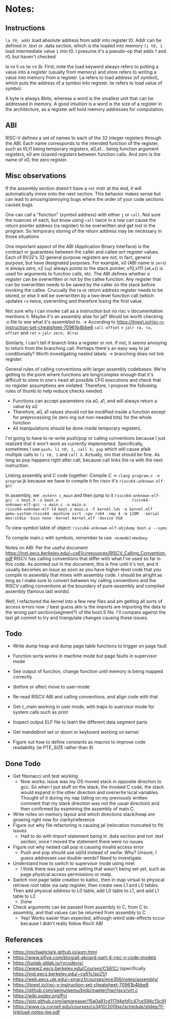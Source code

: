 # Notes:

## Instructions
`la t0, addr` load absolute address from addr into register t0. Addr can be defined in .text or .data section, which is the loaded into memory
`li t0, 1` load intermediate value `1` into t0. I presume it's a pseudo-op that adds 1 and r0, but haven't checked

la vs li vs lw vs lb: First, note the load keyword always refers to putting a value into a register (usually from memory) and store refers to 
writing a value into memory from a register. La refers to load address (of symbol), which puts the address of a symbol into register. lw refers to
load value of symbol.

A byte is always 8bits, whereas a word is the smallest unit that can be addressed in memory. A good intuition is a word is the size of a register
in the architecture, as a register will hold memory addresses for computation. 

## ABI
RISC-V defines a set of names to each of the 32 integer registers through the ABI. Each name corresponds to the intended function of the
register, such as t0,t1 being temporary registers, a0,a1... being function argument registers, s0 are (s)aved registers between function calls.
And zero is the name of x0, the zero register. 

## Misc observations
If the assembly section doesn't have a `ret` instr at the end, it will automatically move onto the next section. This behavior makes sense
but can lead to amusing/annoying bugs where the order of your code sections causes bugs.

One can call a "function" (symbol address) with either `j` or `call`. Not sure the nuances of each, but know using `call` twice in a row can
cause the return pointer address (ra register) to be overwritten and get lost in the program. So temporary storing of the return address
may be necessary in those situations

One important aspect of the ABI (Application Binary Interface) is the contract or guarantees between the caller and callee wrt register values. Each of RV32's
32 general purpose registers are not, in fact, general purpose, but have designated purposes. For example, x0 (ABI name is `zero`) is always zero, x2 (`sp`) 
always points to the stack pointer, x10,x111 (`a0`,`a1`) is used for arguments to function calls, etc. The ABI defines whether a register can be overwritten or not
by the callee function. Any register that can be overwritten needs to be saved by the caller on the stack before invoking the callee. Crucually the ra or return
address register needs to be stored, or else it will be overwritten by a two-level function call (which updates `ra` twice, overwriting and therefore losing the
first value. 

Not sure why I can invoke call as a instruction but no risc v documentation mentions it. Maybe it's an assembly alias for jal? Would be worth checking .o file
to see what it's assembled to. -> According to https://itnext.io/risc-v-instruction-set-cheatsheet-70961b4bbe8 `call offset` = `jalr ra, ra, offset` and `ret`
= `jalr zero, 0(ra)`

Similarly, I can't tell if branch links a register or not. If not, it seems annoying to return from the branching call. Perhaps there's an easy way to jal
conditionally? Worth investigating nested labels. -> branching does not link register. 

General rules of calling conventions with larger assembly codebases: We're getting to the point where functions are long/complex enough that it's difficult
to store in one's head all possible CFG executions and check that no register assumptions are violated. Therefore, I propose the following rules of thumb
to help reduce checks needed. 
 - Functions can accept parameters via a0, a1, and will always return a value by a2
 - Therefore, a0, a1 values should not be modified inside a function except for preprocessing (ie zero-ing out non-needed bits) for the whole function
 - All manipulations should be done inside temporary registers. 

I'm going to have to re-write push/pop or calling conventions because I just realized that it won't work as currently implemented. Specifically,
sometimes I use `push; li t0, 1, call X; pop` which will cause afaik multiple calls to `li t0, 1` and `call X`. Actually, nm that should be fine. As
long as pop happens right after call, because call links the ra with the next instruction.


Linking assembly and C code together:
Compile C -> `clang program.c -o program`  jk because we have to compile it for riscv it's `riscv64-unknown-elf-gcc`

In assembly, we `.extern c_main` and then jump to it
`riscv64-unknown-elf-gcc -c boot.S -o boot.o                               
riscv64-unknown-elf-gcc -c main.c -o main.o                                                           
riscv64-unknown-elf-ld boot.o main.o -T kernel.lds -o kernel.elf                                                              
qemu-system-riscv64 -machine virt -cpu rv64 -smp 4 -m 128M  -serial mon:stdio -bios none -kernel kernel.elf -device VGA`

To view symbol table of object:
`riscv64-unknown-elf-objdump boot.o --syms`

To compile main.c with symbols, remember to use `-mcmodel=medany`

Notes on ABI: Per the useful document https://inst.eecs.berkeley.edu/~cs61c/resources/RISCV_Calling_Convention.pdf RISCV has calling conventions that differ
with what I've used so far in this code. As pointed out in the document, this is fine until it's not, and it usually becomes an issue as soon as you have higher-level code that you compile to assembly that mixes with assembly code. I should be alright as long as I make sure to convert between my calling conventions and the RISCV calling conventions at the boundary of pure-assembly and compiled assembly (famous last words). 

Well, I refactored the kernel into a few new files and am getting all sorts of access errors now :/ best guess atm is the imports are importing the data to the wrong part section(segment?) of the boot.S file. I'll compare against the last git commit to try and triangulate changes causing these issues.

## Todo
- Write dump heap and dump page table functions to trigger on page fault
- Function sorta works in machine mode but page faults in supervisor mode
- See output of function, change function until memory is being mapped correctly
- (before or after) move to user-mode

- Re-read RISCV ABI and calling conventions, and align code with that

- Get c_main working in user mode, with traps to suervisor mode for system calls such as print
- Inspect output ELF file to learn the different data segment parts
- Get mandelbrot set or doom or keyboard working on kernel

 - Figure out how to define constants as macros to improve code readability (ie PTE_SIZE rather than 8)

## Done Todo
- Get fibonacci unit test working
    - Now works; issue was my OS moved stack in opposite direction to gcc. So when I put stuff on the stack, the invoked C code, the stack would expand
    in the other direction and overwrite local variables. Thought of it during my nap (idling on my previously written comment that my stack direction
    was not the usual direction) and then confirmed by examining the assembly of main.C.
- Write notes on memory layout and which directions stack/heap are growing right now for clarity/reference
- Figure out why file refactoring is causing jal (relocation truncated to fit) issues
    - Had to do with import statement being in .data section and not .text section, once I moved the statement there were no issues
- Figure out why nested call pop is causing invalid access error
    - Push and pop should use sd/ld instead of sw/lw. Why? Unsure, I guess addresses use double-words? Need to investigate.
- Understand how to switch to supervisor mode using mret
    - I think there was just some setting that wasn't being set yet, such as page physical access permissions or matp.
- Switch root page table creation to kalloc, then in map virtual to physical retrieve root table via satp register, then create new L1 and L0 tables. Then
 add physical address to L0 table, add L0 table to L1, and add L1 table to L2
    - Done
- Check arguments can be passed from assembly to C, from C to assembly, and that values can be returned from assembly to C
    - Yep! Works easier than expected, although weird side-effects occur because I didn't really follow RiscV ABI

## References
- https://michaeljclark.github.io/asm.html
- https://www.sifive.com/blog/all-aboard-part-4-risc-v-code-models
- https://luplab.gitlab.io/rvcodecjs/
- https://www2.eecs.berkeley.edu/Courses/CS61C/ (specifically https://inst.eecs.berkeley.edu/~cs61c/sp21/)
- https://web.eecs.utk.edu/~smarz1/courses/ece356/notes/assembly/
- https://itnext.io/risc-v-instruction-set-cheatsheet-70961b4bbe8
- https://github.com/qemu/qemu/blob/master/hw/riscv/virt.c
- https://wiki.osdev.org/Pci
- https://gist.github.com/iamgreaser/15a0a81cd117d4efd1c47ce598c13c91
- https://www.cs.cornell.edu/courses/cs3410/2019sp/schedule/slides/11-linkload-notes-bw.pdf
